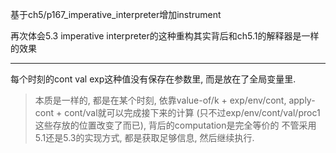 基于ch5/p167_imperative_interpreter增加instrument

再次体会5.3 imperative interpreter的这种重构其实背后和ch5.1的解释器是一样的效果

---

每个时刻的cont val exp这种值没有保存在参数里, 而是放在了全局变量里. 
> 本质是一样的, 都是在某个时刻, 依靠value-of/k + exp/env/cont, apply-cont + cont/val就可以完成接下来的计算 (只不过exp/env/cont/val/proc1这些存放的位置改变了而已), 背后的computation是完全等价的
> 不管采用5.1还是5.3的实现方式, 都是获取足够信息, 然后继续执行.

